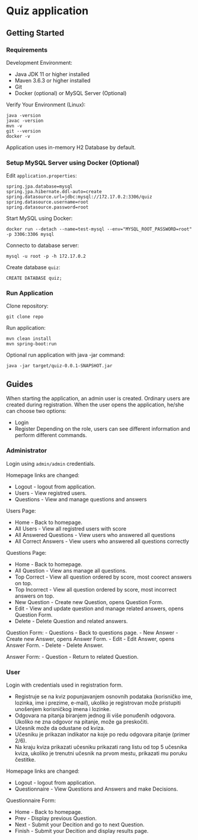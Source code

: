# Quiz application

## Getting Started

### Requirements

Development Environment:
- Java JDK 11 or higher installed
- Maven 3.6.3 or higher installed
- Git
- Docker (optional) or MySQL Server (Optional)

Verify Your Environment (Linux):
```shell
java -version
javac -version
mvn -v
git --version
docker -v
```

Application uses in-memory H2 Database by default.

### Setup MySQL Server using Docker (Optional)

Edit `application.properties`:
```properties
spring.jpa.database=mysql
spring.jpa.hibernate.ddl-auto=create
spring.datasource.url=jdbc:mysql://172.17.0.2:3306/quiz
spring.datasource.username=root
spring.datasource.password=root
```

Start MySQL using Docker:
```shell
docker run --detach --name=test-mysql --env="MYSQL_ROOT_PASSWORD=root" -p 3306:3306 mysql
```

Connecto to database server:
```shell
mysql -u root -p -h 172.17.0.2
```

Create database `quiz`:
```shell
CREATE DATABASE quiz;
```

### Run Application

Clone repository:
```shell
git clone repo
```

Run application:
```shell
mvn clean install
mvn spring-boot:run
```

Optional run application with java -jar command:
```shell
java -jar target/quiz-0.0.1-SNAPSHOT.jar
```

## Guides

When starting the application, an admin user is created.
Ordinary users are created during registration.
When the user opens the application, he/she can choose two options:
- Login
- Register
Depending on the role, users can see different information and perform different commands.

### Administrator

Login using `admin/admin` credentials.

Homepage links are changed:
- Logout - logout from application.
- Users - View registred users.
- Questions - View and manage questions and answers

Users Page:
- Home - Back to homepage.
- All Users - View all registred users with score
- All Answered Questions - View users who answered all questions
- All Correct Answers - View users who answered all questions correctly

Questions Page:
- Home - Back to homepage.
- All Question - View ans manage all questions.
- Top Correct - View all question ordered by score, most coorect answers on top.
- Top Incorrect - View all question ordered by score, most incorrect answers on top.
- New Question - Create new Question, opens Question Form.
- Edit - View and update question and manage related answers, opens Question Form.
- Delete - Delete Question and related answers.

Question Form:
    - Questions - Back to questions page.
    - New Answer - Create new Answer, opens Answer Form.
    - Edit - Edit Answer, opens Answer Form.
    - Delete - Delete Answer.

Answer Form:
    - Question - Return to related Question.

### User

Login with credentials used in registration form.

- Registruje se na kviz popunjavanjem osnovnih podataka (korisničko ime, lozinka, ime i prezime, e-mail), ukoliko je registrovan može pristupiti unošenjem korisničkog imena i lozinke.
- Odgovara na pitanja biranjem jednog ili više ponuđenih odgovora. Ukoliko ne zna odgovor na pitanje, može ga preskočiti.
- Učesnik može da odustane od kviza.
- Učesniku je prikazan indikator na koje po redu odgovara pitanje (primer 2/6).
- Na kraju kviza prikazati učesniku prikazati rang listu od top 5 učesnika kviza, ukoliko je trenutni učesnik na prvom mestu, prikazati mu poruku čestitke.

Homepage links are changed:
- Logout - logout from application.
- Questionnaire - View Questions and Answers and make Decisions.

Questionnaire Form:
- Home - Back to homepage.
- Prev - Display previous Question.
- Next - Submit your Decition and go to next Question.
- Finish - Submit your Decition and display results page.
